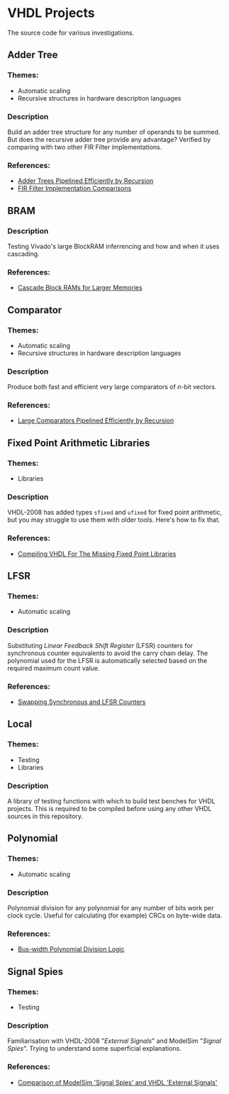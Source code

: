 # VHDL Projects

The source code for various investigations.

## Adder Tree

### Themes:
 * Automatic scaling
 * Recursive structures in hardware description languages

### Description
Build an adder tree structure for any number of operands to be summed. But does the recursive adder tree provide any advantage? Verified by comparing with two other FIR Filter implementations.

### References:
 * [Adder Trees Pipelined Efficiently by Recursion](http://blog.abbey1.org.uk/index.php/technology/adder-trees-pipelined-efficiently-by-recursion)
 * [FIR Filter Implementation Comparisons](http://blog.abbey1.org.uk/index.php/technology/fir-filter-implementation-comparisons)

## BRAM

### Description
Testing Vivado's large BlockRAM inferrencing and how and when it uses cascading.

### References:
 * [Cascade Block RAMs for Larger Memories](http://blog.abbey1.org.uk/index.php/technology/cascade-block-rams-for-larger-memories)

## Comparator

### Themes:
 * Automatic scaling
 * Recursive structures in hardware description languages

### Description
Produce both fast and efficient very large comparators of _n_-bit vectors.

### References:
 * [Large Comparators Pipelined Efficiently by Recursion](http://blog.abbey1.org.uk/index.php/technology/large-comparator-pipelined-efficiently-by-recursion)

## Fixed Point Arithmetic Libraries

### Themes:
 * Libraries

### Description
VHDL-2008 has added types `sfixed` and `ufixed` for fixed point arithmetic, but you may struggle to use them with older tools. Here's how to fix that.

### References:
 * [Compiling VHDL For The Missing Fixed Point Libraries](http://blog.abbey1.org.uk/index.php/technology/compiling-vhdl-for-the-missing-fixed-point-libraries)

## LFSR

### Themes:
 * Automatic scaling

### Description
Substituting _Linear Feedback Shift Register_ (LFSR) counters for synchronous counter equivalents to avoid the carry chain delay. The polynomial used for the LFSR is automatically selected based on the required maximum count value.

### References:
 * [Swapping Synchronous and LFSR Counters](http://blog.abbey1.org.uk/index.php/technology/swapping-synchronous-and-lfsr-counters)

## Local

### Themes:
 * Testing
 * Libraries

### Description
A library of testing functions with which to build test benches for VHDL projects. This is required to be compiled before using any other VHDL sources in this repository.

## Polynomial

### Themes:
 * Automatic scaling

### Description
Polynomial division for any polynomial for any number of bits work per clock cycle. Useful for calculating (for example) CRCs on byte-wide data.

### References:
 * [Bus-width Polynomial Division Logic](http://blog.abbey1.org.uk/index.php/technology/bus-width-polynomial-division-logic)

## Signal Spies

### Themes:
 * Testing

### Description
Familiarisation with VHDL-2008 "_External Signals_" and ModelSim "_Signal Spies_". Trying to understand some superficial explanations.

### References:
 * [Comparison of ModelSim 'Signal Spies' and VHDL 'External Signals'](http://blog.abbey1.org.uk/index.php/technology/comparison-of-modelsim-signal-spies-and-vhdl-external)
